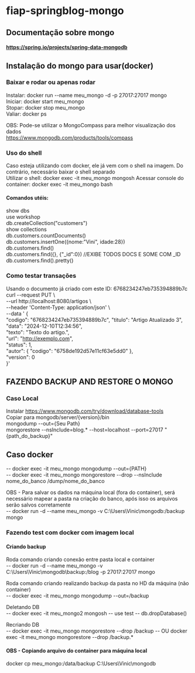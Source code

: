 # fiap-springblog-mongo

## Documentação sobre mongo
#### https://spring.io/projects/spring-data-mongodb  

## Instalação do mongo para usar(docker)
### Baixar e rodar ou apenas rodar 
Instalar: docker run --name meu_mongo -d -p 27017:27017 mongo  
Iniciar: docker start meu_mongo  
Stopar: docker stop meu_mongo  
Valiar: docker ps  
  
OBS: Pode-se utilizar o MongoCompass para melhor visualização dos dados  
https://www.mongodb.com/products/tools/compass

### Uso do shell
Caso esteja utilizando com docker, ele já vem com o shell na imagem. Do contrário, necessário baixar o shell separado  
Utilizar o shell: docker exec -it meu_mongo mongosh
Acessar console do container: docker exec -it meu_mongo bash

#### Comandos utéis: 
show dbs  
use workshop  
db.createCollection("customers")  
show collections  
db.customers.countDocuments()  
db.customers.insertOne({nome:"Vini", idade:28})  
db.customers.find()  
db.customers.find({}, {"_id":0}) //EXIBE TODOS DOCS E SOME COM _ID  
db.customers.find().pretty()  


### Como testar transações
Usando o documento já criado com este ID: 6768234247eb735394889b7c  
curl --request PUT \  
--url http://localhost:8080/artigos \  
--header 'Content-Type: application/json' \  
--data '	{  
"codigo": "6768234247eb735394889b7c", 
"titulo": "Artigo Atualizado 3",  
"data": "2024-12-10T12:34:56",  
"texto": "Texto do artigo.",  
"url": "http://exemplo.com",  
"status": 1,  
"autor": { 
 "codigo": "6758de192d57e11cf63e5dd0" },  
"version": 0  
}'

## FAZENDO BACKUP AND RESTORE O MONGO
### Caso Local
Instalar https://www.mongodb.com/try/download/database-tools  
Copiar para mongodb/server/{version}/bin  
mongodump --out={Seu Path}  
mongorestore --nsInclude=blog.* --host=localhost --port=27017 "{path_do_backup}"

## Caso docker
-- docker exec -it meu_mongo mongodump --out={PATH}  
-- docker exec -it meu_mongo mongorestore --drop --nsInclude nome_do_banco /dump/nome_do_banco  
  
OBS - Para salvar os dados na máquina local (fora do container), será necessário mapear a pasta na criação do banco, após isso os arquivos serão salvos corretamente  
-- docker run -d --name meu_mongo -v C:\Users\Vinic\mongodb:/backup mongo  

### Fazendo test com docker com imagem local  
#### Criando backup  
Roda comando criando conexão entre pasta local e container  
-- docker run -d --name meu_mongo -v C:\Users\Vinic\mongodb\backup:/blog -p 27017:27017 mongo

Roda comando criando realizando backup da pasta no HD da máquina (não container)  
-- docker exec -it meu_mongo mongodump --out=/backup

Deletando DB  
-- docker exec -it meu_mongo2 mongosh
-- use test
-- db.dropDatabase()

Recriando DB  
-- docker exec -it meu_mongo mongorestore --drop /backup
-- OU docker exec -it meu_mongo mongorestore --drop /backup.*

#### OBS - Copiando arquivo do container para máquina local
docker cp meu_mongo:/data/backup C:\Users\Vinic\mongodb
